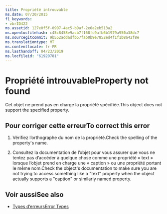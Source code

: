 ```yaml
---
title: Propriété introuvable
ms.date: 07/20/2015
f1_keywords:
- vbrID422
ms.assetid: 127e0f5f-0997-4ac5-b9af-2e6a2eb513a2
ms.openlocfilehash: c45c8458e9acb7f168fc9afb6b1979a950a38dc7
ms.sourcegitcommit: 9b552addadfb57fab0b9e7852ed4f1f1b8a42f8e
ms.translationtype: MT
ms.contentlocale: fr-FR
ms.lasthandoff: 04/23/2019
ms.locfileid: "61920781"
---
```

# <a name="property-not-found"></a><span data-ttu-id="93527-102">Propriété introuvable</span><span class="sxs-lookup"><span data-stu-id="93527-102">Property not found</span></span>
<span data-ttu-id="93527-103">Cet objet ne prend pas en charge la propriété spécifiée.</span><span class="sxs-lookup"><span data-stu-id="93527-103">This object does not support the specified property.</span></span>  
  
## <a name="to-correct-this-error"></a><span data-ttu-id="93527-104">Pour corriger cette erreur</span><span class="sxs-lookup"><span data-stu-id="93527-104">To correct this error</span></span>  
  
1. <span data-ttu-id="93527-105">Vérifiez l’orthographe du nom de la propriété.</span><span class="sxs-lookup"><span data-stu-id="93527-105">Check the spelling of the property's name.</span></span>  
  
2. <span data-ttu-id="93527-106">Consultez la documentation de l’objet pour vous assurer que vous ne tentez pas d’accéder à quelque chose comme une propriété « text » lorsque l’objet prend en charge une « caption » ou une propriété portant le même nom.</span><span class="sxs-lookup"><span data-stu-id="93527-106">Check the object's documentation to make sure you are not trying to access something like a "text" property when the object actually supports a "caption" or similarly named property.</span></span>  
  
## <a name="see-also"></a><span data-ttu-id="93527-107">Voir aussi</span><span class="sxs-lookup"><span data-stu-id="93527-107">See also</span></span>

- [<span data-ttu-id="93527-108">Types d’erreurs</span><span class="sxs-lookup"><span data-stu-id="93527-108">Error Types</span></span>](../../../visual-basic/programming-guide/language-features/error-types.md)
